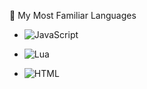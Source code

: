 

🔧 My Most Familiar Languages

- ![JavaScript](https://img.shields.io/badge/-JavaScript-F7DF1E?logo=javascript&logoColor=black&style=flat-square)

- ![Lua](https://img.shields.io/badge/-Lua-2C2D72?logo=lua&logoColor=white&style=flat-square)

- ![HTML](https://img.shields.io/badge/-HTML-E34F26?logo=html5&logoColor=white&style=flat-square)

